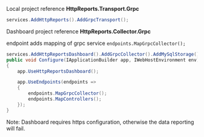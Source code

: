Local project reference **HttpReports.Transport.Grpc**

```csharp
services.AddHttpReports().AddGrpcTransport();
```

Dashboard project reference **HttpReports.Collector.Grpc**

endpoint adds mapping of grpc service `endpoints.MapGrpcCollector();`

```csharp
services.AddHttpReportsDashboard().AddGrpcCollector().AddMySqlStorage(); 
public void Configure(IApplicationBuilder app, IWebHostEnvironment env)
{  
    app.UseHttpReportsDashboard();  

    app.UseEndpoints(endpoints =>
    {
        endpoints.MapGrpcCollector();
        endpoints.MapControllers(); 
    });
}
```

Note: Dashboard requires https configuration, otherwise the data reporting will fail.